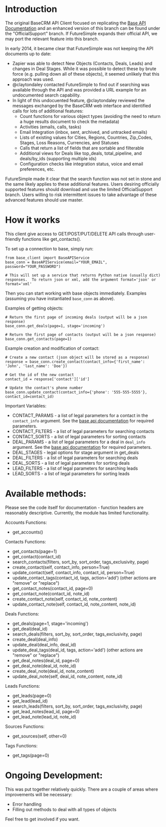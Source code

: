 Introduction
============

The original BaseCRM API Client focused on replicating the [Base API Documentation](http://dev.futuresimple.com/api/overview) and an enhanced version of this branch can be found under the "OfficialSupport" branch.  If FutureSimple expands their official API, we may port the relevant feature into this branch.

In early 2014, it became clear that FutureSimple was not keeping the API documents up to date:

 - Zapier was able to detect New Objects (Contacts, Deals, Leads) and changes in Deal Stages.  While it was possible to detect these by brute force (e.g. pulling down all of these objects), it seemed unlikely that this approach was used.
 - @claytondaley contacted FutureSimple to find out if searching was available through the API and was provided a URL example for an undocumented search capability.
 - In light of this undocuented feature, @claytondaley reviewed the messages exchanged by the BaseCRM web interface and identified calls for lots of additional features:
   - Count functions for various object types (avoiding the need to return a huge results document to check the metadata)
   - Activities (emails, calls, tasks)
   - Email Integration (inbox, sent, archived, and untracked emails)
   - Lists of existing values for Cities, Regions, Countries, Zip_Codes, Stages, Loss Reasons, Currencies, and Statuses
   - Calls that return a list of fields that are sortable and filterable
   - Additional views for Deals like top_deals, total_pipeline, and deals/by_ids (supporting multiple ids)
   - Configuration checks like integration status, voice and email preferences, etc.
 
FutureSimple made it clear that the search function was not set in stone and the same likely applies to these additional features.  Users desiring officially supported features should download and use the limited OfficialSupport branch.  Users willing to risk intermittent issues to take advantage of these advanced features should use master.

How it works
============

This client give access to GET/POST/PUT/DELETE API calls through user-friendly functions like get_contacts().

To set up a connection to base, simply run:

    from base_client import BaseAPIService
    base_conn = BaseAPIService(email="YOUR_EMAIL", password="YOUR_PASSWORD")

    # This will set up a service that returns Python native (usually dict) responses.  To return json or xml, add the argument format='json' or format='xml'

Then you can start working with base objects immediately.  Examples (assuming you have instantiated `base_conn` as above).

Examples of getting objects:

    # Return the first page of incoming deals (output will be a json response)
    base_conn.get_deals(page=1, stage='incoming')

    # Return the first page of contacts (output will be a json response)
    base_conn.get_contacts(page=1)

Example creation and modification of contact:

    # Create a new contact (json object will be stored as a response)
    response = base_conn.create_contact(contact_info={'first_name': 'John', 'last_name': 'Doe'})

    # Get the id of the new contact
    contact_id = response['contact']['id']

    # Update the contact's phone number
    base_conn.update_contact(contact_info={'phone': '555-555-5555'}, contact_id=contact_id)

Important Variables:
* CONTACT_PARAMS - a list of legal parameters for a contact in the `contact_info` argument.  See the [base api documentation](http://dev.futuresimple.com/api/overview) for required parameters.
* CONTACT_FILTERS - a list of legal parameters for searching contacts
* CONTACT_SORTS - a list of legal parameters for sorting contacts
* DEAL_PARAMS - a list of legal parameters for a deal in `deal_info` argument.  See the [base api documentation](http://dev.futuresimple.com/api/overview) for required parameters.
* DEAL_STAGES - legal options for stage argument in get_deals
* DEAL_FILTERS - a list of legal parameters for searching deals
* DEAL_SORTS - a list of legal parameters for sorting deals
* LEAD_FILTERS - a list of legal parameters for searching leads
* LEAD_SORTS - a list of legal parameters for sorting leads


Available methods:
==================
Please see the code itself for documentation - function headers are reasonably descriptive.  Currently, the module has limited functionality.

Accounts Functions:
* get_accounts()

Contacts Functions:
* get_contacts(page=1)
* get_contact(contact_id)
* search_contacts(filters, sort_by, sort_order, tags_exclusivity, page)
* create_contact(self, contact_info, person=True)
* update_contact(self, contact_info, contact_id, person=True)
* update_contact_tags(contact_id, tags, action='add') (other actions are "remove" or "replace")
* get_contact_notes(contact_id,  page=0)
* get_contact_note(contact_id, note_id)
* create_contact_note(self, contact_id, note_content)
* update_contact_note(self, contact_id, note_content, note_id)

Deals Functions:
* get_deals(page=1, stage='incoming')
* get_deal(deal_id)
* search_deals(filters, sort_by, sort_order, tags_exclusivity, page)
* create_deal(deal_info)
* update_deal(deal_info, deal_id)
* update_deal_tags(deal_id, tags, action='add') (other actions are "remove" or "replace")
* get_deal_notes(deal_id, page=0)
* get_deal_note(deal_id, note_id)
* create_deal_note(deal_id, note_content)
* update_deal_note(self, deal_id, note_content, note_id)

Leads Functions:
* get_leads(page=0)
* get_lead(lead_id)
* search_leads(filters, sort_by, sort_order, tags_exclusivity, page)
* get_lead_notes(lead_id, page=0)
* get_lead_note(lead_id, note_id)

Sources Functions:
* get_sources(self, other=0)

Tags Functions:
* get_tags(page=0)

Ongoing Development:
====================
This was put together relatively quickly.  There are a couple of areas where improvements will be necessary:
* Error handling
* Filling out methods to deal with all types of objects

Feel free to get involved if you want.
